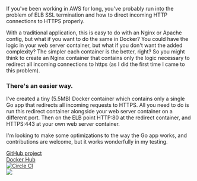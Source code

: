 If you've been working in AWS for long, you've probably run into the problem of ELB SSL termination and how to direct incoming HTTP connections to HTTPS properly.

With a traditional application, this is easy to do with an Nginx or Apache config, but what if you want to do the same in Docker? You could have the logic in your web server container, but what if you don't want the added complexity? The simpler each container is the better, right? So you might think to create an Nginx container that contains only the logic necessary to redirect all incoming connections to https (as I did the first time I came to this problem).

### There's an easier way.

I've created a tiny (5.5MB) Docker container which contains only a single Go app that redirects all incoming requests to HTTPS. All you need to do is run this redirect container alongside your web server container on a different port. Then on the ELB point HTTP:80 at the redirect container, and HTTPS:443 at your own web server container.

I'm looking to make some optimizations to the way the Go app works, and contributions are welcome, but it works wonderfully in my testing.


[GitHub project](https://github.com/smiller171/go-redirect)  
[Docker Hub](https://hub.docker.com/r/scottmiller171/go-ssl-redirect/)  
[![Circle CI](https://circleci.com/gh/smiller171/go-redirect/tree/master.svg?style=svg)](https://circleci.com/gh/smiller171/go-redirect/tree/master)  
[![](https://badge.imagelayers.io/scottmiller171/go-ssl-redirect:latest.svg)](https://imagelayers.io/?images=scottmiller171/go-ssl-redirect:latest 'Get your own badge on imagelayers.io')